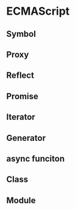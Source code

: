 # ECMAScript

## Symbol

## Proxy

## Reflect

## Promise

## Iterator

## Generator

## async funciton

## Class

## Module